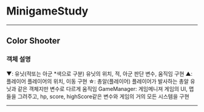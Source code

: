 # MinigameStudy

***

## Color Shooter

### 객체 설명
▼: 유닛(적또는 아군 *색으로 구분)
	유닛의 위치, 적, 아군 판단 변수, 움직임 구현
▲: 플레이어
	플레이어의 위치, 이동 구현
☆: 총알(플레이어)
	플레이어가 발사하는 총알 유닛과 같은 객체지만 변수로 다르게 움직임
GameManager: 게임메니져
게임의 UI, 맵 들을 그려주고, hp, score, highScore같은 변수와 게임의 거의 모든 시스템을 구현

***
